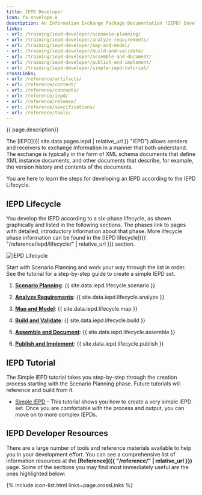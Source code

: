 ```yaml
---
title: IEPD Developer
icon: fa-envelope-o
description: An Information Exchange Package Documentation (IEPD) Developer designs, builds, and validates the components (artifacts) of an Information Exchange Package (IEP).
links:
- url: /training/iepd-developer/scenario-planning/
- url: /training/iepd-developer/analyze-requirements/
- url: /training/iepd-developer/map-and-model/
- url: /training/iepd-developer/build-and-validate/
- url: /training/iepd-developer/assemble-and-document/
- url: /training/iepd-developer/publish-and-implement/
- url: /training/iepd-developer/simple-iepd-tutorial/
crossLinks:
- url: /reference/artifacts/
- url: /reference/content/
- url: /reference/concepts/
- url: /reference/iepd/
- url: /reference/release/
- url: /reference/specifications/
- url: /reference/tools/
---
```


{{ page.description}}

The [IEPD]({{ site.data.pages.iepd | relative_url }} "IEPD") allows senders and receivers to exchange information in a manner that both understand. The exchange is typically in the form of XML schema documents that define XML instance documents, and other documents that describe, for example, the version history and contents of the documents.

You are here to learn the steps for developing an IEPD according to the IEPD Lifecycle.

## IEPD Lifecycle

You develop the IEPD according to a six-phase lifecycle, as shown graphically and listed in the following sections. The phases link to pages with detailed, introductory information about that phase. More lifecycle phase information can be found in the [IEPD lifecycle]({{ "/reference/iepd/lifecycle/" | relative_url }}) section.

![IEPD Lifecycle](iepdlifecycle01.png "IEPD Lifecycle")

Start with Scenario Planning and work your way through the list in order. See the tutorial for a step-by-step guide to create a simple IEPD set.

1. **[Scenario Planning](scenario-planning/ "Scenario Planning")**: {{ site.data.iepd.lifecycle.scenario }}

2. **[Analyze Requirements](analyze-requirements/ "Analyze Requirements")**: {{ site.data.iepd.lifecycle.analyze }}

3. **[Map and Model](map-and-model/ "Map and Model")**: {{ site.data.iepd.lifecycle.map }}

4. **[Build and Validate](build-and-validate/ "Build and Validate")**: {{ site.data.iepd.lifecycle.build }}

5. **[Assemble and Document](assemble-and-document/ "Assemble and Document")**: {{ site.data.iepd.lifecycle.assemble }}

6. **[Publish and Implement](publish-and-implement/ "Publish and Implement")**: {{ site.data.iepd.lifecycle.publish }}

## IEPD Tutorial

The Simple IEPD tutorial takes you step-by-step through the creation process starting with the Scenario Planning phase. Future tutorials will reference and build from it.

- [Simple IEPD](simple-iepd-tutorial) - This tutorial shows you how to create a very simple IEPD set. Once you are comfortable with the process and output, you can move on to more complex IEPDs.

## IEPD Developer Resources

There are a large number of tools and reference materials available to help you in your development effort. You can see a comprehensive list of information resources at the **[Reference]({{ "/reference/" | relative_url }})** page.  Some of the sections you may find most immediately useful are the ones highlighted below:

{% include icon-list.html links=page.crossLinks %}
